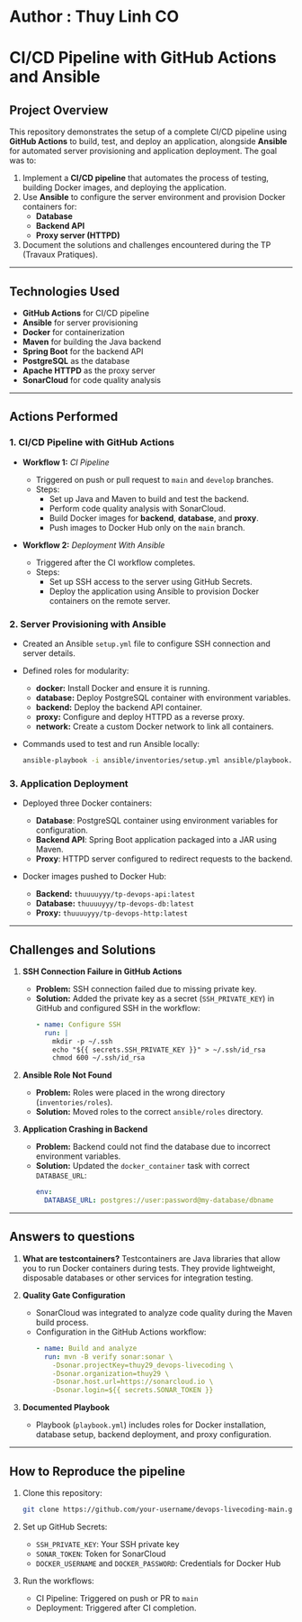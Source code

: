 # Author : Thuy Linh CO


# CI/CD Pipeline with GitHub Actions and Ansible

## **Project Overview**
This repository demonstrates the setup of a complete CI/CD pipeline using **GitHub Actions** to build, test, and deploy an application, alongside **Ansible** for automated server provisioning and application deployment. The goal was to:

1. Implement a **CI/CD pipeline** that automates the process of testing, building Docker images, and deploying the application.
2. Use **Ansible** to configure the server environment and provision Docker containers for:
   - **Database**
   - **Backend API**
   - **Proxy server (HTTPD)**
3. Document the solutions and challenges encountered during the TP (Travaux Pratiques).

---

## **Technologies Used**
- **GitHub Actions** for CI/CD pipeline
- **Ansible** for server provisioning
- **Docker** for containerization
- **Maven** for building the Java backend
- **Spring Boot** for the backend API
- **PostgreSQL** as the database
- **Apache HTTPD** as the proxy server
- **SonarCloud** for code quality analysis

---

## **Actions Performed**

### 1. **CI/CD Pipeline with GitHub Actions**
- **Workflow 1:** *CI Pipeline*
   - Triggered on push or pull request to `main` and `develop` branches.
   - Steps:
     - Set up Java and Maven to build and test the backend.
     - Perform code quality analysis with SonarCloud.
     - Build Docker images for **backend**, **database**, and **proxy**.
     - Push images to Docker Hub only on the `main` branch.

- **Workflow 2:** *Deployment With Ansible*
   - Triggered after the CI workflow completes.
   - Steps:
     - Set up SSH access to the server using GitHub Secrets.
     - Deploy the application using Ansible to provision Docker containers on the remote server.

### 2. **Server Provisioning with Ansible**
- Created an Ansible `setup.yml` file to configure SSH connection and server details.
- Defined roles for modularity:
   - **docker:** Install Docker and ensure it is running.
   - **database:** Deploy PostgreSQL container with environment variables.
   - **backend:** Deploy the backend API container.
   - **proxy:** Configure and deploy HTTPD as a reverse proxy.
   - **network:** Create a custom Docker network to link all containers.

- Commands used to test and run Ansible locally:
   ```bash
   ansible-playbook -i ansible/inventories/setup.yml ansible/playbook.yml
   ```

### 3. **Application Deployment**
- Deployed three Docker containers:
   - **Database**: PostgreSQL container using environment variables for configuration.
   - **Backend API**: Spring Boot application packaged into a JAR using Maven.
   - **Proxy**: HTTPD server configured to redirect requests to the backend.


- Docker images pushed to Docker Hub:
   - **Backend:** `thuuuuyyy/tp-devops-api:latest`
   - **Database:** `thuuuuyyy/tp-devops-db:latest`
   - **Proxy:** `thuuuuyyy/tp-devops-http:latest`

---

## **Challenges and Solutions**

1. **SSH Connection Failure in GitHub Actions**
   - **Problem:** SSH connection failed due to missing private key.
   - **Solution:** Added the private key as a secret (`SSH_PRIVATE_KEY`) in GitHub and configured SSH in the workflow:
     ```yaml
     - name: Configure SSH
       run: |
         mkdir -p ~/.ssh
         echo "${{ secrets.SSH_PRIVATE_KEY }}" > ~/.ssh/id_rsa
         chmod 600 ~/.ssh/id_rsa
     ```

2. **Ansible Role Not Found**
   - **Problem:** Roles were placed in the wrong directory (`inventories/roles`).
   - **Solution:** Moved roles to the correct `ansible/roles` directory.

3. **Application Crashing in Backend**
   - **Problem:** Backend could not find the database due to incorrect environment variables.
   - **Solution:** Updated the `docker_container` task with correct `DATABASE_URL`:
     ```yaml
     env:
       DATABASE_URL: postgres://user:password@my-database/dbname
     ```

---

## **Answers to questions**

1. **What are testcontainers?**
   Testcontainers are Java libraries that allow you to run Docker containers during tests. They provide lightweight, disposable databases or other services for integration testing.

2. **Quality Gate Configuration**
   - SonarCloud was integrated to analyze code quality during the Maven build process.
   - Configuration in the GitHub Actions workflow:
     ```yaml
     - name: Build and analyze
       run: mvn -B verify sonar:sonar \
         -Dsonar.projectKey=thuy29_devops-livecoding \
         -Dsonar.organization=thuy29 \
         -Dsonar.host.url=https://sonarcloud.io \
         -Dsonar.login=${{ secrets.SONAR_TOKEN }}
     ```

3. **Documented Playbook**
   - Playbook (`playbook.yml`) includes roles for Docker installation, database setup, backend deployment, and proxy configuration.

---

## **How to Reproduce the pipeline**

1. Clone this repository:
   ```bash
   git clone https://github.com/your-username/devops-livecoding-main.git
   ```

2. Set up GitHub Secrets:
   - `SSH_PRIVATE_KEY`: Your SSH private key
   - `SONAR_TOKEN`: Token for SonarCloud
   - `DOCKER_USERNAME` and `DOCKER_PASSWORD`: Credentials for Docker Hub

3. Run the workflows:
   - CI Pipeline: Triggered on push or PR to `main`
   - Deployment: Triggered after CI completion.


